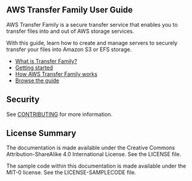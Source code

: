 ## AWS Transfer Family User Guide

AWS Transfer Family is a secure transfer service that enables you to transfer files into and out of AWS storage services.

With this guide, learn how to create and manage servers to securely transfer your files into Amazon S3 or EFS storage.

* [What is Transfer Family?](doc_source/what-is-aws-transfer-family.md)
* [Getting started](doc_source/getting-started.md)
* [How AWS Transfer Family works](doc_source/how-aws-transfer-works.md)
* [Browse the guide](doc_source/index.md)

## Security

See [CONTRIBUTING](CONTRIBUTING.md#security-issue-notifications) for more information.

## License Summary

The documentation is made available under the Creative Commons Attribution-ShareAlike 4.0 International License. See the LICENSE file.

The sample code within this documentation is made available under the MIT-0 license. See the LICENSE-SAMPLECODE file.
